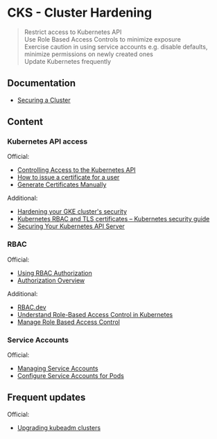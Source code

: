 # CKS - Cluster Hardening

> Restrict access to Kubernetes API  
> Use Role Based Access Controls to minimize exposure  
> Exercise caution in using service accounts e.g. disable defaults, minimize permissions on newly created ones  
> Update Kubernetes frequently  

## Documentation

* [Securing a Cluster](https://kubernetes.io/docs/tasks/administer-cluster/securing-a-cluster/)

## Content

### Kubernetes API access

Official:

* [Controlling Access to the Kubernetes API](https://kubernetes.io/docs/concepts/security/controlling-access/)
* [How to issue a certificate for a user](https://kubernetes.io/docs/reference/access-authn-authz/certificate-signing-requests/#normal-user)
* [Generate Certificates Manually](https://kubernetes.io/docs/tasks/administer-cluster/certificates/)

Additional:

* [Hardening your GKE cluster's security](https://cloud.google.com/anthos/clusters/docs/on-prem/latest/how-to/hardening-your-cluster)
* [Kubernetes RBAC and TLS certificates – Kubernetes security guide](https://sysdig.com/blog/kubernetes-security-rbac-tls/)
* [Securing Your Kubernetes API Server](https://tufin.medium.com/protecting-your-kubernetes-api-server-5eefeea4cf8a)

### RBAC

Official:

* [Using RBAC Authorization](https://kubernetes.io/docs/reference/access-authn-authz/rbac/)
* [Authorization Overview](https://kubernetes.io/docs/reference/access-authn-authz/authorization/)

Additional:

* [RBAC.dev](https://rbac.dev/)
* [Understand Role-Based Access Control in Kubernetes](https://www.youtube.com/watch?v=G3R24JSlGjY)
* [Manage Role Based Access Control](https://github.com/David-VTUK/CKA-StudyGuide/blob/master/RevisionTopics/01-Cluster%20Architcture%2C%20Installation%20and%20Configuration.md)

### Service Accounts

Official:

* [Managing Service Accounts](https://kubernetes.io/docs/reference/access-authn-authz/service-accounts-admin/)
* [Configure Service Accounts for Pods](https://kubernetes.io/docs/tasks/configure-pod-container/configure-service-account/)

## Frequent updates

Official:

* [Upgrading kubeadm clusters](https://kubernetes.io/docs/tasks/administer-cluster/kubeadm/kubeadm-upgrade/)
